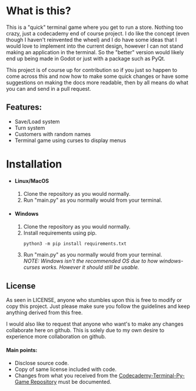 # What is this?
This is a "quick" terminal game where you get to run a store. Nothing too crazy, just a codecademy end of course project. I do like the concept (even though I haven't reinvented the wheel) and I do have some ideas that I would love to implement into the current design, however I can not stand making an application in the terminal. So the "better" version would likely end up being made in Godot or just with a package such as PyQt. 

This project is of course up for contribution so if you just so happen to come across this and now how to make some quick changes or have some suggestions on making the docs more readable, then by all means do what you can and send in a pull request.

## Features:
- Save/Load system
- Turn system
- Customers with random names
- Terminal game using curses to display menus

# Installation

- #### Linux/MacOS
    1. Clone the repository as you would normally.
    2. Run "main.py" as you normally would from your terminal. 

- #### Windows
    1. Clone the repository as you would normally. 
    2. Install requirements using pip.
        ```
        python3 -m pip install requirements.txt
        ```
    3. Run "main.py" as you normally would from your terminal.\
    *NOTE: Windows isn't the recommended OS due to how windows-curses works. However it should still be usable.*

## License
As seen in LICENSE, anyone who stumbles upon this is free to modify or copy this project. Just please make sure you follow the guidelines and keep anything derived from this free.

I would also like to request that anyone who want's to make any changes collaborate here on github. This is solely due to my own desire to experience more collaboration on github. 

#### Main points:
- Disclose source code.
- Copy of same license included with code.
- Changes from what you received from the [Codecademy-Terminal-Py-Game Repository](https://github.com/Dramion/Codecademy-Terminal-Py-Game) must be documented.
